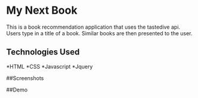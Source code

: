 # My Next Book
This is a book recommendation application that uses the tastedive api. Users type in a title of a book. Similar books are then presented to the user.

## Technologies Used
*HTML 
*CSS
*Javascript
*Jquery

##Screenshots


##Demo


